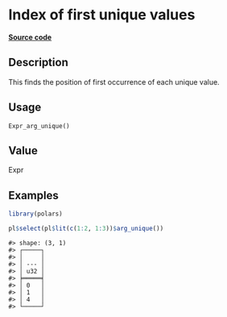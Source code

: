 

# Index of first unique values

[**Source code**](https://github.com/pola-rs/r-polars/tree/97c09bc0a6fc3d166744dbddd037b49e8d8fc6c2/R/after-wrappers.R#L20)

## Description

This finds the position of first occurrence of each unique value.

## Usage

<pre><code class='language-R'>Expr_arg_unique()
</code></pre>

## Value

Expr

## Examples

``` r
library(polars)

pl$select(pl$lit(c(1:2, 1:3))$arg_unique())
```

    #> shape: (3, 1)
    #> ┌─────┐
    #> │     │
    #> │ --- │
    #> │ u32 │
    #> ╞═════╡
    #> │ 0   │
    #> │ 1   │
    #> │ 4   │
    #> └─────┘
